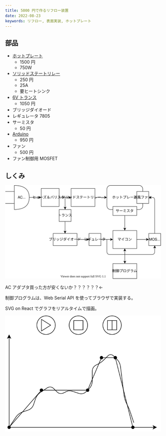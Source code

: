 ```yaml
---
title: 5000 円で作るリフロー装置
date: 2022-08-23
keywords: リフロー, 表面実装, ホットプレート
---
```


## 部品

- [ホットプレート](https://amzn.asia/d/dPVi2IT)
  - 1500 円
  - 750W
- [ソリッドステートリレー](https://akizukidenshi.com/catalog/g/gK-00203/)
  - 250 円
  - 25A
  - 要ヒートシンク
- [6V トランス](https://akizukidenshi.com/catalog/g/gP-08731/)
  - 1050 円
- ブリッジダイオード
- レギュレータ 7805
- サーミスタ
  - 50 円
- [Arduino](https://akizukidenshi.com/catalog/g/gK-10347/)
  - 950 円
- ファン
  - 500 円
- ファン制御用 MOSFET

## しくみ

![](img/about.dio.svg)

AC アダプタ買った方が安くないか？？？？？？←

制御プログラムは、Web Serial API を使ってブラウザで実装する。

SVG on React でグラフをリアルタイムで描画。

![](img/ui.dio.svg)
